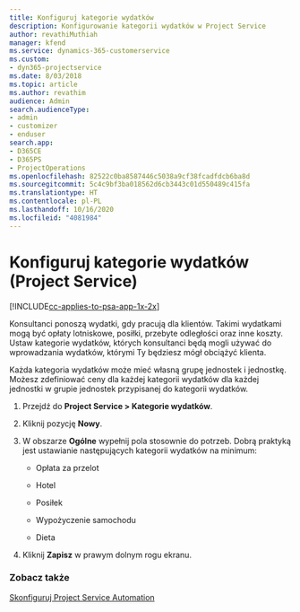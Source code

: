 ```yaml
---
title: Konfiguruj kategorie wydatków
description: Konfigurowanie kategorii wydatków w Project Service
author: revathiMuthiah
manager: kfend
ms.service: dynamics-365-customerservice
ms.custom:
- dyn365-projectservice
ms.date: 8/03/2018
ms.topic: article
ms.author: revathim
audience: Admin
search.audienceType:
- admin
- customizer
- enduser
search.app:
- D365CE
- D365PS
- ProjectOperations
ms.openlocfilehash: 82522c0ba8587446c5038a9cf38fcadfdcb6ba8d
ms.sourcegitcommit: 5c4c9bf3ba018562d6cb3443c01d550489c415fa
ms.translationtype: HT
ms.contentlocale: pl-PL
ms.lasthandoff: 10/16/2020
ms.locfileid: "4081984"
---
```

# <a name="configure-expense-categories-project-service"></a>Konfiguruj kategorie wydatków (Project Service)

[!INCLUDE[cc-applies-to-psa-app-1x-2x](../includes/cc-applies-to-psa-app-1x-2x.md)]

Konsultanci ponoszą wydatki, gdy pracują dla klientów. Takimi wydatkami mogą być opłaty lotniskowe, posiłki, przebyte odległości oraz inne koszty. Ustaw kategorie wydatków, których konsultanci będą mogli używać do wprowadzania wydatków, którymi Ty będziesz mógł obciążyć klienta.  
  
Każda kategoria wydatków może mieć własną grupę jednostek i jednostkę. Możesz zdefiniować ceny dla każdej kategorii wydatków dla każdej jednostki w grupie jednostek przypisanej do kategorii wydatków.  
  
1.  Przejdź do **Project Service > Kategorie wydatków**.  
  
2.  Kliknij pozycję **Nowy**.  
  
3.  W obszarze **Ogólne** wypełnij pola stosownie do potrzeb. Dobrą praktyką jest ustawianie następujących kategorii wydatków na minimum:  
  
    -   Opłata za przelot  
  
    -   Hotel  
  
    -   Posiłek  
  
    -   Wypożyczenie samochodu  
  
    -   Dieta  
  
4.  Kliknij **Zapisz** w prawym dolnym rogu ekranu.  
  
### <a name="see-also"></a>Zobacz także  
 [Skonfiguruj Project Service Automation](../psa/configure.md)
